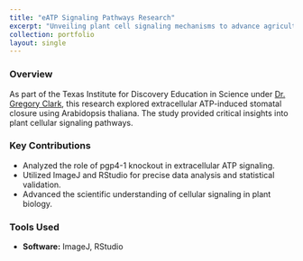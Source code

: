 ```yaml
---
title: "eATP Signaling Pathways Research"
excerpt: "Unveiling plant cell signaling mechanisms to advance agricultural productivity."
collection: portfolio
layout: single
---
```


### Overview
As part of the Texas Institute for Discovery Education in Science under [Dr. Gregory Clark](https://sites.cns.utexas.edu/roux/gregclark), this research explored extracellular ATP-induced stomatal closure using Arabidopsis thaliana. The study provided critical insights into plant cellular signaling pathways.

### Key Contributions
- Analyzed the role of pgp4-1 knockout in extracellular ATP signaling.
- Utilized ImageJ and RStudio for precise data analysis and statistical validation.
- Advanced the scientific understanding of cellular signaling in plant biology.

### Tools Used
- **Software:** ImageJ, RStudio
